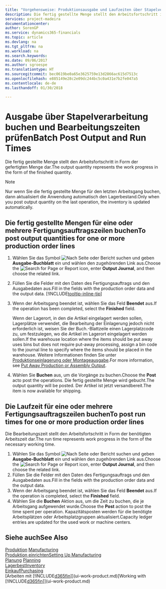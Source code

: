 ```yaml
---
title: "Vorgehensweise: Produktionsausgabe und Laufzeiten über Stapelverarbeitung buchen| Microsoft Docs"
description: Die fertig gestellte Menge stellt den Arbeitsfortschritt in Form der gefertigten Menge dar.
services: project-madeira
documentationcenter: 
author: SorenGP
ms.service: dynamics365-financials
ms.topic: article
ms.devlang: na
ms.tgt_pltfrm: na
ms.workload: na
ms.search.keywords: 
ms.date: 09/06/2017
ms.author: sgroespe
ms.translationtype: HT
ms.sourcegitcommit: bec0619be0a65e3625759e13d2866ac615d7513c
ms.openlocfilehash: e885149e28c2e09dc244bc5c0a431e7b2fe047a5
ms.contentlocale: de-de
ms.lasthandoff: 01/30/2018

---
```

# <a name="batch-post-output-and-run-times"></a><span data-ttu-id="aedce-103">Ausgabe über Stapelverarbeitung buchen und Bearbeitungszeiten prüfen</span><span class="sxs-lookup"><span data-stu-id="aedce-103">Batch Post Output and Run Times</span></span>
<span data-ttu-id="aedce-104">Die fertig gestellte Menge stellt den Arbeitsfortschritt in Form der gefertigten Menge dar.</span><span class="sxs-lookup"><span data-stu-id="aedce-104">The output quantity represents the work progress in the form of the finished quantity.</span></span>  

> [!NOTE]
> <span data-ttu-id="aedce-105">Nur wenn Sie die fertig gestellte Menge für den letzten Arbeitsgang buchen, dann aktualisiert die Anwendung automatisch den Lagerbestand.</span><span class="sxs-lookup"><span data-stu-id="aedce-105">Only when you post output quantity on the last operation, the inventory is updated automatically.</span></span>  

## <a name="to-post-output-quantities-for-one-or-more-production-order-lines"></a><span data-ttu-id="aedce-106">Die fertig gestellte Mengen für eine oder mehrere Fertigungsauftragszeilen buchen</span><span class="sxs-lookup"><span data-stu-id="aedce-106">To post output quantities for one or more production order lines</span></span>
1. <span data-ttu-id="aedce-107">Wählen Sie das Symbol ![Nach Seite oder Bericht suchen](media/ui-search/search_small.png "Nach Seite oder Bericht suchen") und geben **Ausgabe-Buchblatt** ein und wählen den zugehörenden Link aus.</span><span class="sxs-lookup"><span data-stu-id="aedce-107">Choose the ![Search for Page or Report](media/ui-search/search_small.png "Search for Page or Report icon") icon, enter **Output Journal**, and then choose the related link.</span></span>  
2. <span data-ttu-id="aedce-108">Füllen Sie die Felder mit den Daten des Fertigungsauftrags und den Ausgabedaten aus.</span><span class="sxs-lookup"><span data-stu-id="aedce-108">Fill in the fields with the production order data and the output data.</span></span> [!INCLUDE[tooltip-inline-tip](includes/tooltip-inline-tip_md.md)]
3. <span data-ttu-id="aedce-109">Wenn der Arbeitsgang beendet ist, wählen Sie das Feld **Beendet** aus.</span><span class="sxs-lookup"><span data-stu-id="aedce-109">If the operation has been completed, select the **Finished** field.</span></span>  

    <span data-ttu-id="aedce-110">Wenn der Lagerort, in den die Artikel eingelagert werden sollen, Lagerplätze verwendet, die Bearbeitung der Einlagerung jedoch nicht erforderlich ist,  weisen Sie der Buch.-Blattzeile einen Lagerplatzcode zu, um festzulegen, wo die Artikel im Lagerort eingelagert werden sollen.</span><span class="sxs-lookup"><span data-stu-id="aedce-110">If the warehouse location where the items should be put away uses bins but does not require put-away processing,  assign a bin code to the journal line to specify where the items should be placed in the warehouse.</span></span> <span data-ttu-id="aedce-111">Weitere Informationen finden Sie unter [Produktionseinlagerung oder Montageausgabe](warehouse-how-to-put-away-production-output.md).</span><span class="sxs-lookup"><span data-stu-id="aedce-111">For more information, see [Put Away Production or Assembly Output](warehouse-how-to-put-away-production-output.md).</span></span>  

4. <span data-ttu-id="aedce-112">Wählen Sie **Buchen** aus, um die Vorgänge zu buchen.</span><span class="sxs-lookup"><span data-stu-id="aedce-112">Choose the **Post** acto post the operations.</span></span> <span data-ttu-id="aedce-113">Die fertig gestellte Menge wird gebucht.</span><span class="sxs-lookup"><span data-stu-id="aedce-113">The output quantity will be posted.</span></span> <span data-ttu-id="aedce-114">Der Artikel ist jetzt versandbereit.</span><span class="sxs-lookup"><span data-stu-id="aedce-114">The item is now available for shipping.</span></span>  

## <a name="to-post-run-times-for-one-or-more-production-order-lines"></a><span data-ttu-id="aedce-115">Die Laufzeit für eine oder mehrere Fertigungsauftragszeilen buchen</span><span class="sxs-lookup"><span data-stu-id="aedce-115">To post run times for one or more production order lines</span></span>
<span data-ttu-id="aedce-116">Die Bearbeitungszeit stellt den Arbeitsfortschritt in Form der benötigten Arbeitszeit dar.</span><span class="sxs-lookup"><span data-stu-id="aedce-116">The run time represents work progress in the form of the necessary working time.</span></span>    

1.  <span data-ttu-id="aedce-117">Wählen Sie das Symbol ![Nach Seite oder Bericht suchen](media/ui-search/search_small.png "Nach Seite oder Bericht suchen") und geben **Ausgabe-Buchblatt** ein und wählen den zugehörenden Link aus.</span><span class="sxs-lookup"><span data-stu-id="aedce-117">Choose the ![Search for Page or Report](media/ui-search/search_small.png "Search for Page or Report icon") icon, enter **Output Journal**, and then choose the related link.</span></span>  
2. <span data-ttu-id="aedce-118">Füllen Sie die Felder mit den Daten des Fertigungsauftrags und den Ausgabedaten aus.</span><span class="sxs-lookup"><span data-stu-id="aedce-118">Fill in the fields with the production order data and the output data.</span></span>  
3.  <span data-ttu-id="aedce-119">Wenn der Arbeitsgang beendet ist, wählen Sie das Feld **Beendet** aus.</span><span class="sxs-lookup"><span data-stu-id="aedce-119">If the operation is completed, select the **Finished** field.</span></span>  
4. <span data-ttu-id="aedce-120">Wählen Sie die **Buchen** Aktion aus, um die Zeit zu buchen, die je Arbeitsgang aufgewendet wurde.</span><span class="sxs-lookup"><span data-stu-id="aedce-120">Choose the **Post** action to post the time spent per operation.</span></span> <span data-ttu-id="aedce-121">Kapazitätsposten werden für die benötigte Arbeitsplätzen oder Arbeitsplatzgruppen aktualisiert.</span><span class="sxs-lookup"><span data-stu-id="aedce-121">Capacity ledger entries are updated for the used work or machine centers.</span></span>

## <a name="see-also"></a><span data-ttu-id="aedce-122">Siehe auch</span><span class="sxs-lookup"><span data-stu-id="aedce-122">See Also</span></span>  
<span data-ttu-id="aedce-123">[Produktion](production-manage-manufacturing.md)  </span><span class="sxs-lookup"><span data-stu-id="aedce-123">[Manufacturing](production-manage-manufacturing.md)  </span></span>  
[<span data-ttu-id="aedce-124">Produktion einrichten</span><span class="sxs-lookup"><span data-stu-id="aedce-124">Setting Up Manufacturing</span></span>](production-configure-production-processes.md)  
<span data-ttu-id="aedce-125">[Planung](production-planning.md)    </span><span class="sxs-lookup"><span data-stu-id="aedce-125">[Planning](production-planning.md)    </span></span>  
[<span data-ttu-id="aedce-126">Lagerbest</span><span class="sxs-lookup"><span data-stu-id="aedce-126">Inventory</span></span>](inventory-manage-inventory.md)  
[<span data-ttu-id="aedce-127">Einkauf</span><span class="sxs-lookup"><span data-stu-id="aedce-127">Purchasing</span></span>](purchasing-manage-purchasing.md)  
<span data-ttu-id="aedce-128">[Arbeiten mit [!INCLUDE[d365fin](includes/d365fin_md.md)]](ui-work-product.md)</span><span class="sxs-lookup"><span data-stu-id="aedce-128">[Working with [!INCLUDE[d365fin](includes/d365fin_md.md)]](ui-work-product.md)</span></span>

